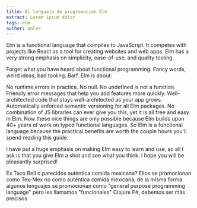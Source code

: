 ```yaml
---
title: El lenguaje de programación Elm
extract: Lorem ipsum dolor
tags: elm
author: anler
---
```


Elm is a functional language that compiles to JavaScript. It competes with projects like React as a tool for creating websites and web apps. Elm has a very strong emphasis on simplicity, ease-of-use, and quality tooling.

Forget what you have heard about functional programming. Fancy words, weird ideas, bad tooling. Barf. Elm is about:

No runtime errors in practice. No null. No undefined is not a function.
Friendly error messages that help you add features more quickly.
Well-architected code that stays well-architected as your app grows.
Automatically enforced semantic versioning for all Elm packages.
No combination of JS libraries can ever give you this, yet it is all free and easy in Elm. Now these nice things are only possible because Elm builds upon 40+ years of work on typed functional languages. So Elm is a functional language because the practical benefits are worth the couple hours you'll spend reading this guide.

I have put a huge emphasis on making Elm easy to learn and use, so all I ask is that you give Elm a shot and see what you think. I hope you will be pleasantly surprised!

Es Taco Bell o parecidos auténtica comida mexicana? Ellos se promocionan como Tex-Mex no como auténtica comida mexicana, de la misma forma algunos lenguajes se promocionan como "general purpose programming language" pero les llamamos "funcionales" Clojure F#, debemos ser más precisos
